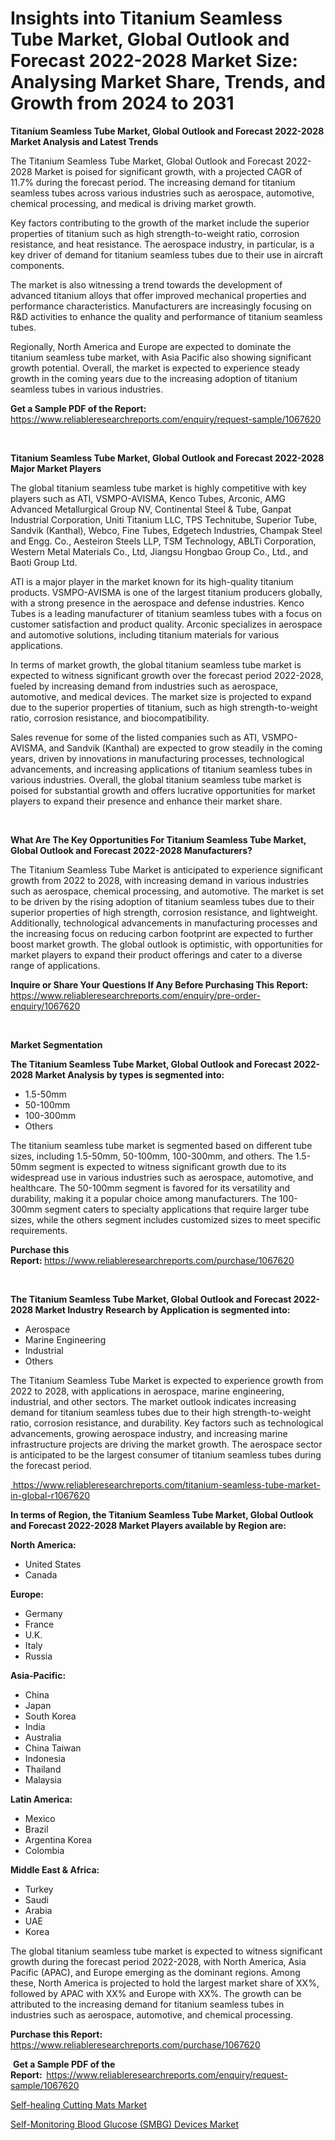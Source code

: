 <p><h1>Insights into Titanium Seamless Tube Market, Global Outlook and Forecast 2022-2028 Market Size: Analysing Market Share, Trends, and Growth from 2024 to 2031</h1></p><p><strong>Titanium Seamless Tube Market, Global Outlook and Forecast 2022-2028 Market Analysis and Latest Trends</strong></p>
<p><p>The Titanium Seamless Tube Market, Global Outlook and Forecast 2022-2028 Market is poised for significant growth, with a projected CAGR of 11.7% during the forecast period. The increasing demand for titanium seamless tubes across various industries such as aerospace, automotive, chemical processing, and medical is driving market growth. </p><p>Key factors contributing to the growth of the market include the superior properties of titanium such as high strength-to-weight ratio, corrosion resistance, and heat resistance. The aerospace industry, in particular, is a key driver of demand for titanium seamless tubes due to their use in aircraft components. </p><p>The market is also witnessing a trend towards the development of advanced titanium alloys that offer improved mechanical properties and performance characteristics. Manufacturers are increasingly focusing on R&D activities to enhance the quality and performance of titanium seamless tubes. </p><p>Regionally, North America and Europe are expected to dominate the titanium seamless tube market, with Asia Pacific also showing significant growth potential. Overall, the market is expected to experience steady growth in the coming years due to the increasing adoption of titanium seamless tubes in various industries.</p></p>
<p><strong>Get a Sample PDF of the Report:&nbsp;</strong> <a href="https://www.reliableresearchreports.com/enquiry/request-sample/1067620">https://www.reliableresearchreports.com/enquiry/request-sample/1067620</a></p>
<p>&nbsp;</p>
<p><strong>Titanium Seamless Tube Market, Global Outlook and Forecast 2022-2028 Major Market Players</strong></p>
<p><p>The global titanium seamless tube market is highly competitive with key players such as ATI, VSMPO-AVISMA, Kenco Tubes, Arconic, AMG Advanced Metallurgical Group NV, Continental Steel & Tube, Ganpat Industrial Corporation, Uniti Titanium LLC, TPS Technitube, Superior Tube, Sandvik (Kanthal), Webco, Fine Tubes, Edgetech Industries, Champak Steel and Engg. Co., Aesteiron Steels LLP, TSM Technology, ABLTi Corporation, Western Metal Materials Co., Ltd, Jiangsu Hongbao Group Co., Ltd., and Baoti Group Ltd. </p><p>ATI is a major player in the market known for its high-quality titanium products. VSMPO-AVISMA is one of the largest titanium producers globally, with a strong presence in the aerospace and defense industries. Kenco Tubes is a leading manufacturer of titanium seamless tubes with a focus on customer satisfaction and product quality. Arconic specializes in aerospace and automotive solutions, including titanium materials for various applications.</p><p>In terms of market growth, the global titanium seamless tube market is expected to witness significant growth over the forecast period 2022-2028, fueled by increasing demand from industries such as aerospace, automotive, and medical devices. The market size is projected to expand due to the superior properties of titanium, such as high strength-to-weight ratio, corrosion resistance, and biocompatibility.</p><p>Sales revenue for some of the listed companies such as ATI, VSMPO-AVISMA, and Sandvik (Kanthal) are expected to grow steadily in the coming years, driven by innovations in manufacturing processes, technological advancements, and increasing applications of titanium seamless tubes in various industries. Overall, the global titanium seamless tube market is poised for substantial growth and offers lucrative opportunities for market players to expand their presence and enhance their market share.</p></p>
<p>&nbsp;</p>
<p><strong>What Are The Key Opportunities For Titanium Seamless Tube Market, Global Outlook and Forecast 2022-2028 Manufacturers?</strong></p>
<p><p>The Titanium Seamless Tube Market is anticipated to experience significant growth from 2022 to 2028, with increasing demand in various industries such as aerospace, chemical processing, and automotive. The market is set to be driven by the rising adoption of titanium seamless tubes due to their superior properties of high strength, corrosion resistance, and lightweight. Additionally, technological advancements in manufacturing processes and the increasing focus on reducing carbon footprint are expected to further boost market growth. The global outlook is optimistic, with opportunities for market players to expand their product offerings and cater to a diverse range of applications.</p></p>
<p><strong>Inquire or Share Your Questions If Any Before Purchasing This Report:</strong> <a href="https://www.reliableresearchreports.com/enquiry/pre-order-enquiry/1067620">https://www.reliableresearchreports.com/enquiry/pre-order-enquiry/1067620</a></p>
<p>&nbsp;</p>
<p><strong>Market Segmentation</strong></p>
<p><strong>The Titanium Seamless Tube Market, Global Outlook and Forecast 2022-2028 Market Analysis by types is segmented into:</strong></p>
<p><ul><li>1.5-50mm</li><li>50-100mm</li><li>100-300mm</li><li>Others</li></ul></p>
<p><p>The titanium seamless tube market is segmented based on different tube sizes, including 1.5-50mm, 50-100mm, 100-300mm, and others. The 1.5-50mm segment is expected to witness significant growth due to its widespread use in various industries such as aerospace, automotive, and healthcare. The 50-100mm segment is favored for its versatility and durability, making it a popular choice among manufacturers. The 100-300mm segment caters to specialty applications that require larger tube sizes, while the others segment includes customized sizes to meet specific requirements.</p></p>
<p><strong>Purchase this Report:&nbsp;</strong><a href="https://www.reliableresearchreports.com/purchase/1067620">https://www.reliableresearchreports.com/purchase/1067620</a></p>
<p>&nbsp;</p>
<p><strong>The Titanium Seamless Tube Market, Global Outlook and Forecast 2022-2028 Market Industry Research by Application is segmented into:</strong></p>
<p><ul><li>Aerospace</li><li>Marine Engineering</li><li>Industrial</li><li>Others</li></ul></p>
<p><p>The Titanium Seamless Tube Market is expected to experience growth from 2022 to 2028, with applications in aerospace, marine engineering, industrial, and other sectors. The market outlook indicates increasing demand for titanium seamless tubes due to their high strength-to-weight ratio, corrosion resistance, and durability. Key factors such as technological advancements, growing aerospace industry, and increasing marine infrastructure projects are driving the market growth. The aerospace sector is anticipated to be the largest consumer of titanium seamless tubes during the forecast period.</p></p>
<p><a href="https://www.reliableresearchreports.com/titanium-seamless-tube-market-in-global-r1067620">&nbsp;https://www.reliableresearchreports.com/titanium-seamless-tube-market-in-global-r1067620</a></p>
<p><strong>In terms of Region, the Titanium Seamless Tube Market, Global Outlook and Forecast 2022-2028 Market Players available by Region are:</strong></p>
<p>
    <p> <strong> North America: </strong>
        <ul>
            <li>United States</li>
            <li>Canada</li>
        </ul>
        </p> 
    <p> <strong> Europe: </strong>
        <ul>
            <li>Germany</li>
            <li>France</li>
            <li>U.K.</li>
            <li>Italy</li>
            <li>Russia</li>
        </ul>
        </p> 
    <p> <strong> Asia-Pacific: </strong>
        <ul>
            <li>China</li>
            <li>Japan</li>
            <li>South Korea</li>
            <li>India</li>
            <li>Australia</li>
            <li>China Taiwan</li>
            <li>Indonesia</li>
            <li>Thailand</li>
            <li>Malaysia</li>
        </ul>
        </p> 
    <p> <strong> Latin America: </strong>
        <ul>
            <li>Mexico</li>
            <li>Brazil</li>
            <li>Argentina Korea</li>
            <li>Colombia</li>
        </ul>
        </p> 
    <p> <strong> Middle East & Africa: </strong>
        <ul>
            <li>Turkey</li>
            <li>Saudi</li>
            <li>Arabia</li>
            <li>UAE</li>
            <li>Korea</li>
        </ul>
    </p>
    </p>
<p><p>The global titanium seamless tube market is expected to witness significant growth during the forecast period 2022-2028, with North America, Asia Pacific (APAC), and Europe emerging as the dominant regions. Among these, North America is projected to hold the largest market share of XX%, followed by APAC with XX% and Europe with XX%. The growth can be attributed to the increasing demand for titanium seamless tubes in industries such as aerospace, automotive, and chemical processing.</p></p>
<p><strong>Purchase this Report: </strong><a href="https://www.reliableresearchreports.com/purchase/1067620">https://www.reliableresearchreports.com/purchase/1067620</a></p>
<p>&nbsp;<strong>Get a Sample PDF of the Report:&nbsp;&nbsp;</strong><a href="https://www.reliableresearchreports.com/enquiry/request-sample/1067620">https://www.reliableresearchreports.com/enquiry/request-sample/1067620</a></p>
<p><strong></strong></p>
<p><p><a href="https://github.com/courtnhaw34343/Market-Research-Report-List-1/blob/main/self-healing-cutting-mats-market.md">Self-healing Cutting Mats Market</a></p><p><a href="https://github.com/jackCarlson644/Market-Research-Report-List-1/blob/main/self-monitoring-blood-glucose-smbg-devices-market.md">Self-Monitoring Blood Glucose (SMBG) Devices Market</a></p></p>